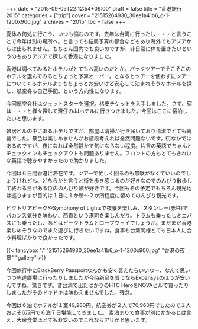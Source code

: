 +++
date = "2015-09-05T22:12:54+09:00"
draft = false
title = "香港旅行2015"
categories = ["trip"]
cover = "21515264930_30ee1a41b6_o-1-1200x900.jpg"
archives = "2015"
toc = false
+++


夏休み何処に行こう、いつも悩むのです。去年は台湾に行ったし・・・と言うことで今年は別の場所へ。と言っても結局予算の都合などもあり海外でもアジアからは出られません。もちろん国内でも良いのですが、非日常に体を置きたいというのもありアジアで探して香港になりました。

香港は調べてみるとホテルがとてもお高いのだとか。パックツアーでそこそこのホテルを選んでみるとちょっと予算オーバー。となるとツアーを使わずにツアーについてくるホテルよりもちょっとお安いけど安心して泊まれそうなホテルを探し、航空券も自己手配。という方向性になります。

今回航空会社はジェットスターを選択。格安チケットを入手しました。さて、宿は・・・と様々探して灣仔のJJホテルに行きつきました。今回はここに宿泊したいと思います。

雑居ビルの中にあるホテルですが、部屋は清掃が行き届いており清潔でとても綺麗でした。景色は楽しめませんがお値段考えれば全然問題ないです。街なかではあるのですが、夜になれば全然静かで気にならない程度。片言の英語でちゃんとチェックインもチェックアウトも問題ありません。フロントの方もとてもきれいな英語で聴きやすかったので助かりました。

今回は６日間香港に滞在です。ツアーで忙しく回るのも無駄がなくていいのでしょうけれども、どちらかと言うと街を歩き感じるのが好きなのでのんびり散歩して終わる日がある位ののんびり旅が好きです。今回もその予定でもちろん観光地は巡りますが目的は１日に１か所～２か所程度に留めてのんびり観光です。

ビクトリアピークやSymphony of Lightsで夜景を楽しみ、スタンレー(赤柱)でバカンス気分を味わい、西貢という港町を楽しんだり。トラムも乗ったしミニバスにも乗ったし、あとはピークトラムとロープウェイでしょうか。まだまだ香港楽しめそうなのでまた遊びに行きたいですね。食事も台湾同様とても日本人に合う料理ばかりで良かったです。

{{< fancybox "." "21515264930_30ee1a41b6_o-1-1200x900.jpg" "香港の夜景" "gallery" >}}

今回旅行中にBlackBerry Passportなんかも安く買えたらいいなー、なんて思いつつ先達廣場に行ったりしましたが今時新品を買うならExpansysのほうが安いんですね。驚きです。昔台湾で出たばかりのHTC HeroをNOVAビルで買ったりしましたがそのドキドキは味わえませんでした。残念。

今回は６泊でホテルが１室49,280円、航空券が２人で70,960円でしたので１人およそ6万円で６泊７日堪能してきました。
素泊まりで食事が別にかかるとは言え、大衆食堂はとてもお安いのでこれならアリかと思います。
